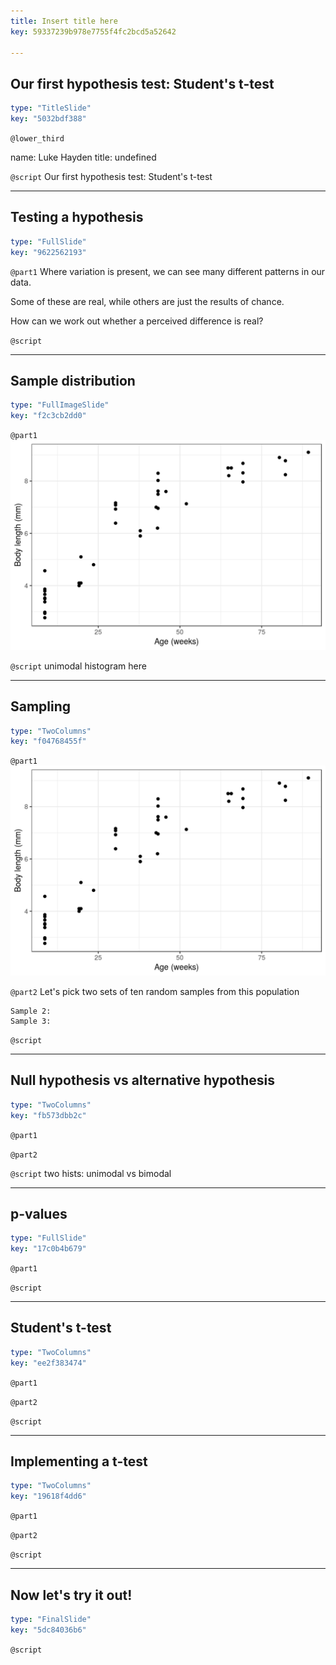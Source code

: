 ```yaml
---
title: Insert title here
key: 59337239b978e7755f4fc2bcd5a52642

---
```

## Our first hypothesis test: Student's t-test

```yaml
type: "TitleSlide"
key: "5032bdf388"
```

`@lower_third`

name: Luke Hayden
title: undefined


`@script`
Our first hypothesis test: Student's t-test


---
## Testing a hypothesis

```yaml
type: "FullSlide"
key: "9622562193"
```

`@part1`
Where variation is present, we can see many different patterns in our data. 

Some of these are real, while others are just the results of chance. 

How can we work out whether a perceived difference is real?


`@script`



---
## Sample distribution

```yaml
type: "FullImageSlide"
key: "f2c3cb2dd0"
```

`@part1`
![](https://raw.githubusercontent.com/luke-hayden/nstringfull/master/oldplots/age-len.png)


`@script`
unimodal histogram here


---
## Sampling

```yaml
type: "TwoColumns"
key: "f04768455f"
```

`@part1`
![](https://raw.githubusercontent.com/luke-hayden/nstringfull/master/oldplots/age-len.png)


`@part2`
Let's pick two sets of ten random samples from this population

```Sample 1: 
Sample 2: 
Sample 3: 
```


`@script`



---
## Null hypothesis vs alternative hypothesis

```yaml
type: "TwoColumns"
key: "fb573dbb2c"
```

`@part1`



`@part2`



`@script`
two hists: unimodal vs bimodal


---
## p-values

```yaml
type: "FullSlide"
key: "17c0b4b679"
```

`@part1`



`@script`



---
## Student's t-test

```yaml
type: "TwoColumns"
key: "ee2f383474"
```

`@part1`



`@part2`



`@script`



---
## Implementing a t-test

```yaml
type: "TwoColumns"
key: "19618f4dd6"
```

`@part1`



`@part2`



`@script`



---
## Now let's try it out!

```yaml
type: "FinalSlide"
key: "5dc84036b6"
```

`@script`


